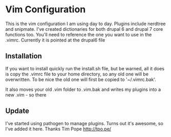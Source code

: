 Vim Configuration
=================

This is the vim configuration I am using day to day. Plugins include nerdtree and snipmate. I've created dictionaries for both drupal 6 and drupal 7 core functions too. You'll need to reference the one you want to use in the .vimrc. Currently it is pointed at the drupal6 file

Installation
------------
If you want to install quickly run the install.sh file, but be warned, all it does is copy the .vimrc file to your home directory, so any old one will be overwritten. To be nice the old one will first be copied to '~/.vimrc.bak'. 

It also moves your old .vim folder to .vim.bak and writes my plugins into a new .vim - so there

Update
------
I've started using pathogen to manage plugins. Turns out it's awesome, so I've added it here. Thanks Tim Pope http://tpo.pe/


